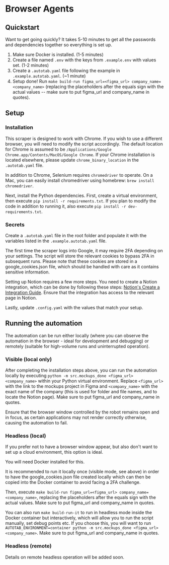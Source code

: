 # Browser Agents

## Quickstart

Want to get going quickly? It takes 5-10 minutes to get all the passwords and dependencies together so everything is set up.

1. Make sure Docker is installed. (1-5 minutes)
2. Create a file named `.env` with the keys from `.example.env` with values set. (1-2 minutes)
3. Create a `.autotab.yaml` file following the example in `.example.autotab.yaml`. (~1 minute)
4. Setup done! Run `make build-run figma_url=<figma_url> company_name=<company_name>` (replacing the placeholders after the equals sign with the actual values -- make sure to put figma_url and company_name in quotes).

## Setup

### Installation

This scraper is designed to work with Chrome. If you wish to use a different browser, you will need to modify the script accordingly. The default location for Chrome is assumed to be `/Applications/Google Chrome.app/Contents/MacOS/Google Chrome`. If your Chrome installation is located elsewhere, please update `chrome_binary_location` in the `.autotab.yaml` file.

In addition to Chrome, Selenium requires `chromedriver` to operate. On a Mac, you can easily install chromedriver using homebrew: `brew install chromedriver`.

Next, install the Python dependencies. First, create a virtual environment, then execute `pip install -r requirements.txt`. If you plan to modify the code in addition to running it, also execute `pip install -r dev-requirements.txt`.

### Secrets

Create a `.autotab.yaml` file in the root folder and populate it with the variables listed in the `.example.autotab.yaml` file.

The first time the scraper logs into Google, it may require 2FA depending on your settings. The script will store the relevant cookies to bypass 2FA in subsequent runs. Please note that these cookies are stored in a google_cookies.json file, which should be handled with care as it contains sensitive information.

Setting up Notion requires a few more steps. You need to create a Notion integration, which can be done by following these steps: [Notion's Create a Integration Guide](https://developers.notion.com/docs/create-a-notion-integration). Ensure that the integration has access to the relevant page in Notion.

Lastly, update `.config.yaml` with the values that match your setup.

## Running the automation

The automation can be run either locally (where you can observe the automation in the browser - ideal for development and debugging) or remotely (suitable for high-volume runs and uninterrupted operation).

### Visible (local only)

After completing the installation steps above, you can run the automation locally by executing `python -m src.mockups_done <figma_url> <company_name>` within your Python virtual environment. Replace `<figma_url>` with the link to the mockups project in Figma and `<company_name>` with the exact name of the company (this is used for folder and file names, and to locate the Notion page). Make sure to put figma_url and company_name in quotes.

Ensure that the browser window controlled by the robot remains open and in focus, as certain applications may not render correctly otherwise, causing the automation to fail.

### Headless (local)

If you prefer not to have a browser window appear, but also don't want to set up a cloud environment, this option is ideal.

You will need Docker installed for this.

It is recommended to run it locally once (visible mode, see above) in order to have the google_cookies.json file created locally which can then be copied into the Docker container to avoid facing a 2FA challenge.

Then, execute `make build-run figma_url=<figma_url> company_name=<company_name>`, replacing the placeholders after the equals sign with the actual values. Make sure to put figma_url and company_name in quotes.

You can also run `make build-run-it` to run in headless mode inside the Docker container but interactively, which will allow you to run the script manually, set debug points etc. If you choose this, you will want to run `AUTOTAB_ENVIRONMENT=container python -m src.mockups_done <figma_url> <company_name>`. Make sure to put figma_url and company_name in quotes.

### Headless (remote)

Details on remote headless operation will be added soon.

